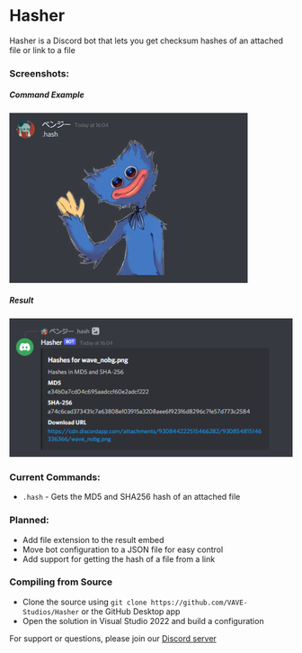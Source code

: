 # Hasher
Hasher is a Discord bot that lets you get checksum hashes of an attached file or link to a file

### Screenshots:
##### Command Example
![Example](GITHUB/CommandExample.png)
##### Result
![Result](GITHUB/Return.png)


### Current Commands:
- `.hash` - Gets the MD5 and SHA256 hash of an attached file

### Planned:
- Add file extension to the result embed
- Move bot configuration to a JSON file for easy control
- Add support for getting the hash of a file from a link

### Compiling from Source
- Clone the source using `git clone https://github.com/VAVE-Studios/Hasher` or the GitHub Desktop app
- Open the solution in Visual Studio 2022 and build a configuration


For support or questions, please join our [Discord server](https://discord.gg/zAT7gKdxA6)
